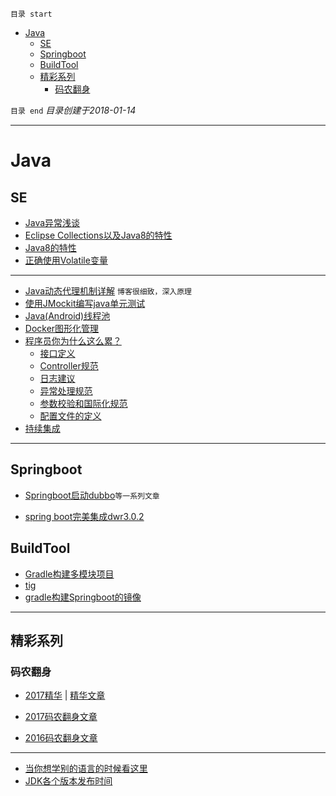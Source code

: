 `目录 start`
 
- [Java](#java)
    - [SE](#se)
    - [Springboot](#springboot)
    - [BuildTool](#buildtool)
    - [精彩系列](#精彩系列)
        - [码农翻身](#码农翻身)

`目录 end` *目录创建于2018-01-14*
****************************************
# Java
## SE
- [Java异常浅谈](http://www.cnblogs.com/focusj/archive/2011/12/26/2301524.html)
- [Eclipse Collections以及Java8的特性](http://www.infoq.com/cn/articles/eclipse-collections?utm_campaign=rightbar_v2&utm_source=infoq&utm_medium=articles_link&utm_content=link_text)
- [Java8的特性](http://www.jb51.net/article/48304.htm)
- [正确使用Volatile变量](https://www.ibm.com/developerworks/cn/java/j-jtp06197.html)

***************
- [Java动态代理机制详解](http://blog.csdn.net/luanlouis/article/details/24589193) `博客很细致，深入原理`
- [使用JMockit编写java单元测试](http://blog.csdn.net/chjttony/article/details/17838693)
- [Java(Android)线程池](http://www.trinea.cn/android/java-android-thread-pool/)
- [Docker图形化管理](http://blog.liuker.cn/index.php/docker/31.html)
- [程序员你为什么这么累？](https://zhuanlan.zhihu.com/p/28705206)
    - [接口定义](https://zhuanlan.zhihu.com/p/28708259)
    - [Controller规范](https://zhuanlan.zhihu.com/p/28717374)
    - [日志建议](https://zhuanlan.zhihu.com/p/28629319)
    - [异常处理规范](https://zhuanlan.zhihu.com/p/29005176)
    - [参数校验和国际化规范](https://zhuanlan.zhihu.com/p/29129469)
    - [配置文件的定义](https://zhuanlan.zhihu.com/p/29191233)
- [持续集成](http://www.ruanyifeng.com/blog/2015/09/continuous-integration.html)

*****
## Springboot
- [Springboot启动dubbo](https://coderknock.com/blog/2017/03/01/spring%20boot%E5%90%AF%E5%8A%A8dubbo.html)`等一系列文章`

- [spring boot完美集成dwr3.0.2](http://blog.csdn.net/melody_susan/article/details/78659696)

## BuildTool
- [Gradle构建多模块项目](http://blog.javachen.com/2015/01/07/build-multi-module-project-with-gradle.html)
- [tig](http://blog.csdn.net/willwcw/article/details/46517331)
- [gradle构建Springboot的镜像](http://www.jianshu.com/p/0dac3ae2a2c9)

*****************
## 精彩系列
### 码农翻身
- [2017精华](http://chuansong.me/n/1501046251110) | [精华文章](http://blog.csdn.net/fanpeihua123/article/details/58151161)

- [2017码农翻身文章](https://mp.weixin.qq.com/s?__biz=MzAxOTc0NzExNg==&mid=2665514184&idx=1&sn=3ace64c3a9eba2adf1ef94406e2ebf2b&chksm=80d67c8bb7a1f59d556bd7478626a4674ff07021726f84b4681b41ad7c6dbb4cfcf687dcf00a&scene=21#wechat_redirect)
- [2016码农翻身文章](https://mp.weixin.qq.com/s?__biz=MzAxOTc0NzExNg==&mid=2665513504&idx=1&sn=25dd6420e3056101dd3f6fdaedacaa2a&chksm=80d67a63b7a1f37572a5159ff6f53810467c15c8beec94770e8360c45f45036360d77755ee78&scene=21#wechat_redirect)


*****
- [当你想学别的语言的时候看这里](https://segmentfault.com/q/1010000004701437)
- [JDK各个版本发布时间](http://blog.csdn.net/tanxinwhu/article/details/6969086)